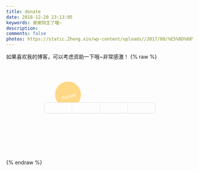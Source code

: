 ```yaml
---
title: donate
date: 2018-12-20 23:13:05
keywords: 谢谢饲主了喵~
description: 
comments: false
photos: https://static.2heng.xin/wp-content/uploads//2017/08/%E5%8D%88%E5%BE%8C_58898122.jpg
---
```


如果喜欢我的博客，可以考虑资助一下哦~非常感激！
{% raw %}
<style>
  #root{
    display: inline-block;
    text-align: center;
    width: 100%;
    height: 240px;
  }
  #root .root{
    margin-top: 100px;
    display: inline-block;
  }
  .list, .list li, .list-left li {
    list-style: none;
    list-style-type: none;
    margin: 0px;
    padding: 0px;
  }
  .pos-f {
    /*position: fixed;*/
  }
  .left-100 {
    width: 100%;
    height: 100%;
  }
  .blur {
    -webkit-filter: blur(3px);
    filter: blur(3px);
  }
  .tr3 {
    transition: all .3s;
  }
  #DonateText {
    position: relative;
    font-size: 12px;
    width: 70px;
    height: 70px;
    line-height: 70px;
    color: #fff;
    background: #ffd886 url(/images/donate/like.svg) no-repeat center 10px;
    background-size: 20px;
    border-radius: 35px;
    text-align: center;
    left: calc(50% - 120px);
    top: -80px;
    transform: rotatez(-15deg );
  }
  #donateBox {
    position: relative;
    left: calc(50% - 150px);
    top: calc(50% - 15px);
    background-color: #fff;
    border: 1px solid #ddd;
    border-radius: 6px;
    width: 299px;
    height: 28px;
    float: left;
    z-index: 1;
  }
  #donateBox li {
    width: 74px;
    float: left;
    text-align: center;
    border-left: 1px solid #ddd;
    background: no-repeat center center;
    background-color: rgba(204, 217, 220,0.1);
    background-size: 45px;
    transition: all .3s;
    cursor: pointer;
    overflow: hidden;
    line-height: 600px;
    height: 28px;
    -webkit-filter: grayscale(1);
    filter: grayscale(1);
    opacity: 0.5;
  }
  #donateBox li:hover {
    background-color: rgba(204, 217, 220,0.3);
    -webkit-filter: grayscale(0);
    filter: grayscale(0);
    opacity: 1;
  }
  #donateBox>li:first-child {
    border-width: 0;
  }
  #donateBox a {
    display: block;
  }
  #donateBox #PayPal {
    background-image: url(/images/donate/paypal.svg);
  }
  #donateBox>#BTC {
    background-image: url(/images/donate/bitcoin.svg);
    line-height: 28px;
  }
  #donateBox>#BTC:hover {
    overflow: visible;
  }
  #BTC>button {
    opacity: 0;
    cursor: pointer;
  }
  #donateBox #AliPay {
    background-image: url(/images/donate/alipay.svg);
  }
  #donateBox #WeChat {
    background-image: url(/images/donate/wechat.svg);
  }
  #QRBox {
    position: relative;
    top: -100px;
    left: 0;
    z-index: 1;
    background-color: rgba(255,255,255,0.3);
    display: none;
      perspective: 400px;
  }
  #MainBox {
    cursor: pointer;
    position: absolute;
    text-align: center;
    width: 200px;
    height: 200px;
    left: calc(50% - 100px);
    top: calc(50% - 100px);
    background: #fff no-repeat center center;
    background-size: 190px;
    border-radius: 6px;
    box-shadow: 0px 2px 7px rgba(0,0,0,0.3);
      opacity: 0;
    transition: all 1s ease-in-out;
    transform-style: preserve-3d;
      transform-origin: center center;
      overflow: hidden;
  }
  #btc-key {
    opacity: 0;
    width: 2px;
    height: 8px;
    overflow: hidden;
    left: -2px;
    top: -8px;
  }
  #github {
    position: relative;
    display: inline-block;
    z-index: 1;
    width: 24px;
    height: 24px;
    top: -12px;
    background: no-repeat center center url(/images/donate/github.svg);
    background-size: contain;
    opacity: 0.3;
    transform: rotatez(15deg );
  }
  [data-footnote] {
    position: relative;
    overflow: hidden;
  }
  [data-footnote]:hover {
    overflow: visible;
  }
  [data-footnote]::before, [data-footnote]::after {
    position: absolute;
    transition: all .3s;
    transform: translate3d(-50%,0,0);
    opacity: 0;
    left: 37px;
    z-index: 10;
  }
  [data-footnote]::before {
    content: attr(data-footnote);
    border-radius: 6px;
    background-color: rgba(100,100,100,0.8);
    color: #fff;
    height: 24px;
    line-height: 24px;
    padding: 0 6px;
    font-size: 12px;
    white-space: nowrap;
    top: -24px;
    left: 37px;
  }
  [data-footnote]::after {
    content: '';
    border: 5px solid #333;
    border-color: rgba(100,100,100,0.8) transparent transparent transparent;
    top: 0;
    left: 37px;
  }
  [data-footnote]:hover::before,[data-footnote]:hover::after {
    opacity: 1;
  }
  [data-footnote]:hover::before,[data-footnote]:hover::after {
    transform: translate3d(-50%,-7px,0);
  }

  #MainBox.showQR {
    opacity: 1;
      animation-name:showQR;
      animation-duration:3s;
      animation-timing-function:ease-in-out;
      animation-iteration-count:1;
      animation-fill-mode:forwards;
      -webkit-animation:showQR 3s ease-in-out 0s 1 normal forwards;
  }
  @keyframes showQR {
    from {
      transform: rotateX(90deg);
    }
    8% {
      opacity: 1;
      transform: rotateX(-60deg);
    }
    18% {
      opacity: 1;
      transform: rotateX(40deg);
    }
    34% {
      opacity: 1;
      transform: rotateX(-28deg);
    }
    44% {
      opacity: 1;
      transform: rotateX(18deg);
    }
    58% {
      opacity: 1;
      transform: rotateX(-12deg);
    }
    72% {
      opacity: 1;
      transform: rotateX(9deg);
    }
    88% {
      opacity: 1;
      transform: rotateX(-5deg);
    }
    96% {
      opacity: 1;
      transform: rotateX(2deg);
    }
    to {
      opacity: 1;
    }
  }
  #MainBox.hideQR {
    opacity: 1;
      animation-name:hideQR;
      animation-duration:0.5s;
      animation-timing-function:ease-in-out;
      animation-iteration-count:1;
      animation-fill-mode:forwards;
      -webkit-animation:hideQR 0.5s ease-in-out 0s 1 normal forwards;
  }
  @keyframes hideQR {
    from {
    }
    20%,50% {
      transform: scale(1.08,1.08);
      opacity: 1;
    }
    to {
      opacity: 0;
      transform: rotateZ(40deg) scale(0.6,0.6);
    }
  }
</style>
<script src="https://ajax.aspnetcdn.com/ajax/jQuery/jquery-2.0.3.min.js"></script>
<script src="https://cdn.jsdelivr.net/npm/clipboard@2/dist/clipboard.min.js"></script>
<script>
  jQuery(document).ready(function() {
  var QRBox = $('#QRBox');
  var MainBox = $('#MainBox');
  var BTCQR = '/images/donate/BTCQR.png'; // 二维码路径
  var AliPayQR  = '/images/donate/AliPayQR.png';
  var WeChanQR  = '/images/donate/WeChanSQ.png';

  function showQR(QR) {
    if (QR) {
      MainBox.css('background-image','url('+QR+')');
    }
    $('#DonateText,#donateBox,#github').addClass('blur');
    QRBox.fadeIn(300,function(argument) {
      MainBox.addClass('showQR');
    });
  }

  $('#donateBox>li').click(function(event) {
    var thisID  = $(this).attr('id');
    if (thisID === 'BTC') {
      new ClipboardJS('#BTCBn');
      new ClipboardJS('.btnsss');
      showQR(BTCQR);
    } else if (thisID === 'AliPay') {
      showQR(AliPayQR);
    } else if (thisID === 'WeChat') {
      showQR(WeChanQR);
    }
  });

  MainBox.click(function(event) {
    MainBox.removeClass('showQR').addClass('hideQR');
    setTimeout (function(a) {
      QRBox.fadeOut(300,function(argument) {
        MainBox.removeClass('hideQR');
      });
      $('#DonateText,#donateBox,#github').removeClass('blur');
    },600);

  });
});
</script>
<div id="root">

  <div class="root">
    <a href="https://github.com/Kaiyuan/donate-page" target="_blank" class="pos-f tr3" title="Github"><span id="github"></span></a>
    <ul id="donateBox" class="list pos-f tr3">
      <li id="PayPal"><a href="https://www.paypal.me/KaiyuanXie" target="_blank">PayPal</a></li>
      <li id="BTC" data-footnote="Copy addres and show QRCod"><button id="BTCBn"  data-clipboard-target="#btc-key" alt="Copy to clipboard">Bitcoin</button></li>
      <li id="AliPay">AliPay</li>
      <li id="WeChat">WeChat</li>
    </ul>
    <div id="DonateText" class="tr3">Donate</div>
    <div id="QRBox" class="pos-f left-100">
      <div id="MainBox"></div>
    </div>
    <!-- Bitcoin 账号 -->
    <input id="btc-key" type="text" value="14JkMR68n4PBASB3TgvpjtaPTbfffSwFbW" readonly="readonly">
  </div>
</div>

{% endraw %}
